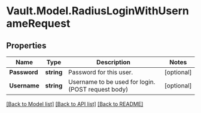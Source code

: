 # Vault.Model.RadiusLoginWithUsernameRequest

## Properties

Name | Type | Description | Notes
------------ | ------------- | ------------- | -------------
**Password** | **string** | Password for this user. | [optional] 
**Username** | **string** | Username to be used for login. (POST request body) | [optional] 


[[Back to Model list]](../README.md#documentation-for-models) [[Back to API list]](../README.md#documentation-for-api-endpoints) [[Back to README]](../README.md)

